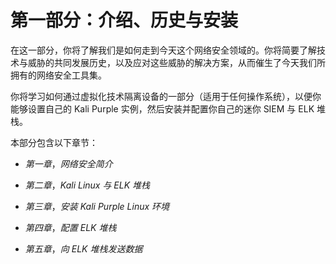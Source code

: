 # 第一部分：介绍、历史与安装

在这一部分，你将了解我们是如何走到今天这个网络安全领域的。你将简要了解技术与威胁的共同发展历史，以及应对这些威胁的解决方案，从而催生了今天我们所拥有的网络安全工具集。

你将学习如何通过虚拟化技术隔离设备的一部分（适用于任何操作系统），以便你能够设置自己的 Kali Purple 实例，然后安装并配置你自己的迷你 SIEM 与 ELK 堆栈。

本部分包含以下章节：

+   *第一章*，*网络安全简介*

+   *第二章*，*Kali Linux 与 ELK 堆栈*

+   *第三章*，*安装 Kali Purple Linux 环境*

+   *第四章*，*配置 ELK 堆栈*

+   *第五章*，*向 ELK 堆栈发送数据*
